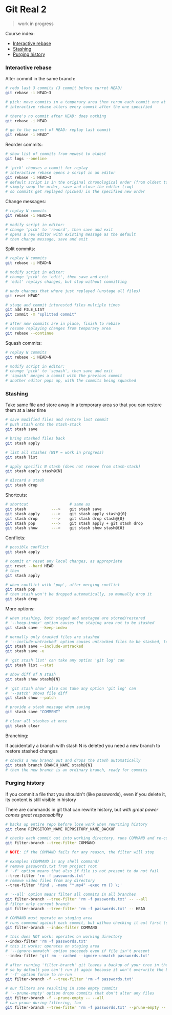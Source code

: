 # Git Real 2

> work in progress

Course index:
* [Interactive rebase](#interactive-rebase)
* [Stashing](#stashing)
* [Purging history](#purging-history)

### Interactive rebase

Alter commit in the same branch:
```bash
# redo last 3 commits (3 commit before curret HEAD)
git rebase -i HEAD~3

# pick: move commits in a temporary area then rerun each commit one at a time
# interactive rebase alters every commit after the one specified

# there's no commit after HEAD: does nothing
git rebase -i HEAD

# go to the parent of HEAD: replay last commit
git rebase -i HEAD^
```

Reorder commits:
```bash
# show list of commits from newest to oldest
git logs --oneline

# 'pick' chooses a commit for replay
# interactive rebase opens a script in an editor
git rebase -i HEAD~3
# default script is in the original chronological order (from oldest to newest)
# simply swap the order, save and close the editor (:wq)
# so commits get replayed (picked) in the specified new order
```

Change messages:
```bash
# replay N commits
git rebase -i HEAD~N

# modify script in editor:
# change 'pick' to 'reword', then save and exit
# opens a new editor with existing message as the default
# then change message, save and exit
```

Split commits:
```bash
# replay N commits
git rebase -i HEAD~N

# modify script in editor:
# change 'pick' to 'edit', then save and exit
# 'edit' replays changes, but stop without committing

# undo changes that where just replayed (unstage all files)
git reset HEAD^

# stage and commit interested files multiple times
git add FILE_LIST
git commit -m "splitted commit"

# after new commits are in place, finish to rebase
# resume replaying changes from temporary area
git rebase --continue
```

Squash commits:
```bash
# replay N commits
git rebase -i HEAD~N

# modify script in editor:
# change 'pick' to 'squash', then save and exit
# 'squash' merges a commit with the previous commit
# another editor pops up, with the commits being squashed
```

### Stashing

Take same file and store away in a temporary area so that you can restore them at a later time
```bash
# save modified files and restore last commit
# push stash onto the stash-stack
git stash save

# bring stashed files back
git stash apply

# list all stashes (WIP = work in progress)
git stash list

# apply specific N stash (does not remove from stash-stack)
git stash apply stash@{N}

# discard a stash
git stash drop
```

Shortcuts:
```bash
# shortcut                  # same as
git stash           --->    git stash save
git stash apply     --->    git stash apply stash@{0}
git stash drop      --->    git stash drop stash@{0}
git stash pop       --->    git stash apply + git stash drop
git stash show      --->    git stash show stash@{0}
```

Conflicts:
```bash
# possible conflict
git stash apply

# commit or reset any local changes, as appropriate
git reset --hard HEAD
# then
git stash apply

# when conflict with 'pop', after merging conflict
git stash pop
# then stash won't be dropped automatically, so manually drop it
git stash drop
```

More options:
```bash
# when stashing, both staged and unstaged are stored/restored
# '--keep-index' option causes the staging area not to be stashed
git stash save --keep-index

# normally only tracked files are stashed
# '--include-untracked' option causes untracked files to be stashed, too
git stash save --include-untracked
git stash save -u

# 'git stash list' can take any option 'git log' can
git stash list --stat

# show diff of N stash
git stash show stash@{N}

# 'git stash show' also can take any option 'git log' can
# '--patch' shows file diff
git stash show --patch

# provide a stash message when saving
git stash save "COMMENT"

# clear all stashes at once
git stash clear
```

Branching:

If accidentally a branch with stash N is deleted you need a new branch to restore stashed changes
```bash
# checks a new branch out and drops the stash automatically
git stash branch BRANCH_NAME stash@{N}
# then the new branch is an ordinary branch, ready for commits
```

### Purging history

If you commit a file that you shouldn't (like passwords), even if you delete it, its content is still visible in history

There are commands in git that can rewrite history, but *with great power comes great responsability*
```bash
# backs up entire repo before lose work when rewriting history
git clone REPOSITORY_NAME REPOSITORY_NAME_BACKUP

# checks each commit out into working directory, runs COMMAND and re-commit
git filter-branch --tree-filter COMMAND

# NOTE: if the COMMAND fails for any reason, the filter will stop

# examples (COMMAND is any shell command)
# remove passwords.txt from project root
# '-f' option means that also if file is not present to do not fail
--tree-filter 'rm -f passwords.txt'
# remove video files from any directory
--tree-filter 'find . -name "*.mp4" -exec rm {} \;'

# '--all' option means filter all commits in all branches
git filter-branch --tree-filter 'rm -f passwords.txt' -- --all
# filter only current branch
git filter-branch --tree-filter 'rm -f passwords.txt' -- HEAD

# COMMAND must operate on staging area
# runs command against each commit, but withou checking it out first (so it's faster)
git filter-branch --index-filter COMMAND

# this does NOT work: operates on working directory
--index-filter 'rm -f passwords.txt'
# this it works: operates on staging area
# '--ignore-unmatch' option succeeds even if file isn't present
--index-filter 'git rm --cached --ignore-unmatch passwords.txt'

# after running 'filter-branch' git leaves a backup of your tree in the '.git' directory
# so by default you can't run it again because it won't overwrite the backup
# '-f' option force to re-run
git filter-branch -f --tree-filter 'rm -f passwords.txt'

# our filters are resulting in some empty commits
# '--prune-empty' option drops commits that don't alter any files
git filter-branch -f --prune-empty -- --all
# can prune during filtering, too
git filter-branch --tree-filter 'rm -f passwords.txt' --prune-empty -- --all
```
